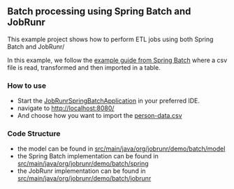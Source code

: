## Batch processing using Spring Batch and JobRunr

This example project shows how to perform ETL jobs using both Spring Batch and JobRunr/

In this example, we follow the [example guide from Spring Batch](https://spring.io/guides/gs/batch-processing) where 
a csv file is read, transformed and then imported in a table.

### How to use
- Start the [JobRunrSpringBatchApplication](src/main/java/org/jobrunr/demo/batch/JobRunrSpringBatchApplication.java) in your preferred IDE.
- navigate to [http://localhost:8080/](http://localhost:8080/)
- And choose how you want to import the [person-data.csv](src/main/resources/person-data.csv)
  

### Code Structure
- the model can be found in [src/main/java/org/jobrunr/demo/batch/model](src/main/java/org/jobrunr/demo/batch/model)
- the Spring Batch implementation can be found in [src/main/java/org/jobrunr/demo/batch/spring](src/main/java/org/jobrunr/demo/batch/spring)
- the JobRunr implementation can be found in [src/main/java/org/jobrunr/demo/batch/jobrunr](src/main/java/org/jobrunr/demo/batch/jobrunr)